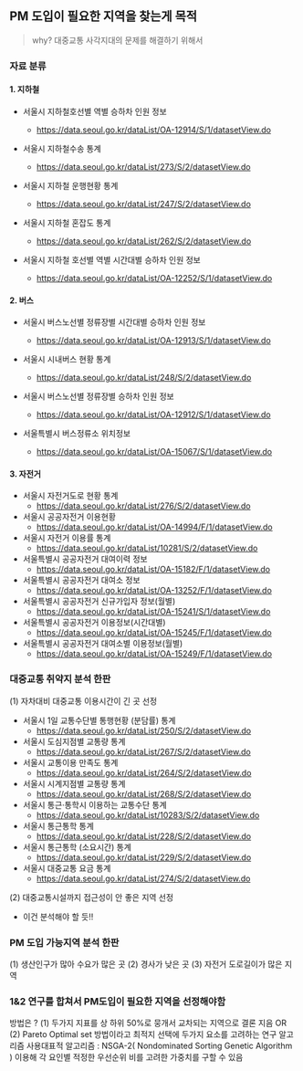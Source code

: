 ## PM 도입이 필요한 지역을 찾는게 목적

> why? 대중교통 사각지대의 문제를 해결하기 위해서 



### 자료 분류

#### 1. 지하철

- 서울시 지하철호선별 역별 승하차 인원 정보

  - https://data.seoul.go.kr/dataList/OA-12914/S/1/datasetView.do

- 서울시 지하철수송 통계

  - https://data.seoul.go.kr/dataList/273/S/2/datasetView.do

- 서울시 지하철 운행현황 통계

  - https://data.seoul.go.kr/dataList/247/S/2/datasetView.do

- 서울시 지하철 혼잡도 통계

  - https://data.seoul.go.kr/dataList/262/S/2/datasetView.do

- 서울시 지하철 호선별 역별 시간대별 승하차 인원 정보

  - https://data.seoul.go.kr/dataList/OA-12252/S/1/datasetView.do

  

#### 2. 버스

- 서울시 버스노선별 정류장별 시간대별 승하차 인원 정보

  - https://data.seoul.go.kr/dataList/OA-12913/S/1/datasetView.do

- 서울시 시내버스 현황 통계

  - https://data.seoul.go.kr/dataList/248/S/2/datasetView.do

- 서울시 버스노선별 정류장별 승하차 인원 정보

  - https://data.seoul.go.kr/dataList/OA-12912/S/1/datasetView.do

- 서울특별시 버스정류소 위치정보

  - https://data.seoul.go.kr/dataList/OA-15067/S/1/datasetView.do

  

#### 3. 자전거

- 서울시 자전거도로 현황 통계
  - https://data.seoul.go.kr/dataList/276/S/2/datasetView.do
- 서울시 공공자전거 이용현황
  - https://data.seoul.go.kr/dataList/OA-14994/F/1/datasetView.do
- 서울시 자전거 이용률 통계
  - https://data.seoul.go.kr/dataList/10281/S/2/datasetView.do
- 서울특별시 공공자전거 대여이력 정보
  - https://data.seoul.go.kr/dataList/OA-15182/F/1/datasetView.do
- 서울특별시 공공자전거 대여소 정보
  - https://data.seoul.go.kr/dataList/OA-13252/F/1/datasetView.do
- 서울특별시 공공자전거 신규가입자 정보(월별)
  - https://data.seoul.go.kr/dataList/OA-15241/S/1/datasetView.do
- 서울특별시 공공자전거 이용정보(시간대별)
  - https://data.seoul.go.kr/dataList/OA-15245/F/1/datasetView.do
- 서울특별시 공공자전거 대여소별 이용정보(월별)
  - https://data.seoul.go.kr/dataList/OA-15249/F/1/datasetView.do



### 대중교통 취약지 분석 한판

(1) 자차대비 대중교통 이용시간이 긴 곳 선정

- 서울시 1일 교통수단별 통행현황 (분담률) 통계
  - https://data.seoul.go.kr/dataList/250/S/2/datasetView.do
- 서울시 도심지점별 교통량 통계
  - https://data.seoul.go.kr/dataList/267/S/2/datasetView.do
- 서울시 교통이용 만족도 통계
  - https://data.seoul.go.kr/dataList/264/S/2/datasetView.do
- 서울시 시계지점별 교통량 통계
  - https://data.seoul.go.kr/dataList/268/S/2/datasetView.do
- 서울시 통근·통학시 이용하는 교통수단 통계
  - https://data.seoul.go.kr/dataList/10283/S/2/datasetView.do
- 서울시 통근통학 통계
  - https://data.seoul.go.kr/dataList/228/S/2/datasetView.do
- 서울시 통근통학 (소요시간) 통계
  - https://data.seoul.go.kr/dataList/229/S/2/datasetView.do
- 서울시 대중교통 요금 통계
  - https://data.seoul.go.kr/dataList/274/S/2/datasetView.do



(2) 대중교통시설까지 접근성이 안 좋은 지역 선정

- 이건 분석해야 할 듯!!



### PM 도입 가능지역 분석 한판
(1) 생산인구가 많아 수요가 많은 곳
(2) 경사가 낮은 곳
(3) 자전거 도로길이가 많은 지역



### 1&2 연구를 합쳐서 PM도입이 필요한 지역을 선정해야함
방법은 ? 
(1) 두가지 지표를 상 하위 50%로 뭉개서 교차되는 지역으로 결론 지음
OR
(2) Pareto Optimal set 방법이라고 최적지 선택에 두가지 요소를 고려하는 연구 알고리즘 사용대표적 알고리즘 : NSGA-2( Nondominated Sorting Genetic Algorithm ) 이용해 각 요인별 적정한 우선순위 비를 고려한 가중치를 구할 수 있음